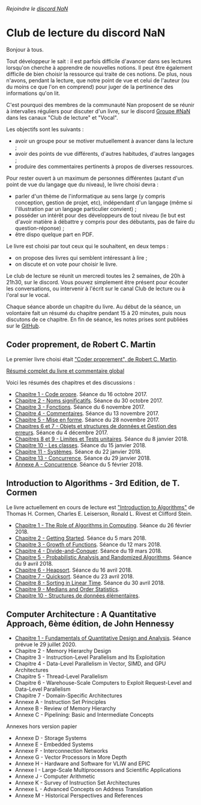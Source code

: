 
*Rejoindre le [discord NaN](https://discordapp.com/invite/zcWp9sC)*

# Club de lecture du discord NaN

Bonjour à tous.

Tout développeur le sait : il est parfois difficile d'avancer dans ses lectures lorsqu'on cherche à
apprendre de nouvelles notions. Il peut être également difficile de bien choisir la ressource
qui traite de ces notions. De plus, nous n'avons, pendant la lecture, que notre point de vue et celui
de l'auteur (ou du moins ce que l'on en comprend) pour juger de la pertinence des informations qu'on lit.

C'est pourquoi des membres de la communauté Nan proposent de se réunir à intervalles réguliers pour discuter
d'un livre, sur le discord [Groupe #NaN](https://discordapp.com/invite/zcWp9sC) dans les canaux
"Club de lecture" et "Vocal".

Les objectifs sont les suivants :

- avoir un groupe pour se motiver mutuellement à avancer dans la lecture ;
- avoir des points de vue différents, d'autres habitudes, d'autres langages ;
- produire des commentaires pertinents à propos de diverses ressources.

Pour rester ouvert à un maximum de personnes différentes (autant d'un point de vue du langage que du niveau),
le livre choisi devra :

- parler d'un thème de l'informatique au sens large (y compris conception, gestion de projet, etc), indépendant
d'un langage (même si l'illustration par un langage particulier convient) ;
- posséder un intérêt pour des développeurs de tout niveau (le but est d'avoir matière à débattre y compris pour
des débutants, pas de faire du question-réponse) ;
- être dispo quelque part en PDF.

Le livre est choisi par tout ceux qui le souhaitent, en deux temps :

- on propose des livres qui semblent intéressant à lire ;
- on discute et on vote pour choisir le livre.

Le club de lecture se réunit un mercredi toutes les 2 semaines, de 20h à 21h30, sur le discord. Vous pouvez simplement
être présent pour écouter les conversations, ou intervenir à l'écrit sur le canal Club de lecture ou à l'oral
sur le vocal.

Chaque séance aborde un chapitre du livre. Au début de la séance, un volontaire fait un résumé du chapitre
pendant 15 à 20 minutes, puis nous discutons de ce chapitre. En fin de séance, les notes prises sont publiées
sur le [GitHub](https://github.com/GuillaumeBelz/club-lecture).

## Coder proprement, de Robert C. Martin

Le premier livre choisi était ["Coder proprement", de Robert C. Martin](01_coder_proprement/README.md).

[Résumé complet du livre et commentaire global](01_coder_proprement/resume_complet.md)

Voici les résumés des chapitres et des discussions :

- [Chapitre 1 - Code propre](01_coder_proprement/chapitre_01.md). Séance du 16 octobre 2017.
- [Chapitre 2 - Noms significatifs](01_coder_proprement/chapitre_02.md). Séance du 30 octobre 2017.
- [Chapitre 3 - Fonctions](01_coder_proprement/chapitre_03.md). Séance du 6 novembre 2017.
- [Chapitre 4 - Commentaires](01_coder_proprement/chapitre_04.md). Séance du 13 novembre 2017.
- [Chapitre 5 - Mise en forme](01_coder_proprement/chapitre_05.md). Séance du 28 novembre 2017.
- [Chapitres 6 et 7 - Objets et structures de données et Gestion des erreurs](01_coder_proprement/chapitre_06_07.md). Séance du 4 décembre 2017.
- [Chapitres 8 et 9 - Limites et Tests unitaires](01_coder_proprement/chapitre_08_09.md). Séance du 8 janvier 2018.
- [Chapitre 10 - Les classes](01_coder_proprement/chapitre_10.md). Séance du 15 janvier 2018.
- [Chapitre 11 - Systèmes](01_coder_proprement/chapitre_11.md). Séance du 22 janvier 2018.
- [Chapitre 13 - Concurrence](01_coder_proprement/chapitre_13.md). Séance du 29 janvier 2018.
- [Annexe A - Concurrence](01_coder_proprement/chapitre_13_bis.md). Séance du 5 février 2018.

## Introduction to Algorithms - 3rd Edition, de T. Cormen

Le livre actuellement en cours de lecture est ["Introduction to Algorithms"](02_introduction_algorithms/README.md) de Thomas H. Cormen,
Charles E. Leiserson, Ronald L. Rivest et Clifford Stein.

- [Chapitre 1 - The Role of Algorithms in Computing](02_introduction_algorithms/chapitre_01.md). Séance du 26 février 2018.
- [Chapitre 2 - Getting Started](02_introduction_algorithms/chapitre_02.md). Séance du 5 mars 2018.
- [Chapitre 3 - Growth of Functions](02_introduction_algorithms/chapitre_03.md). Séance du 12 mars 2018.
- [Chapitre 4 - Divide-and-Conquer](02_introduction_algorithms/chapitre_04.md). Séance du 19 mars 2018.
- [Chapitre 5 - Probabilistic Analysis and Randomized Algorithms](02_introduction_algorithms/chapitre_05.md). Séance du 9 avril 2018.
- [Chapitre 6 - Heapsort](02_introduction_algorithms/chapitre_06.md). Séance du 16 avril 2018.
- [Chapitre 7 - Quicksort](02_introduction_algorithms/chapitre_07.md). Séance du 23 avril 2018.
- [Chapitre 8 - Sorting in Linear Time](02_introduction_algorithms/chapitre_08.md). Séance du 30 avril 2018.
- [Chapitre 9 - Medians and Order Statistics](02_introduction_algorithms/chapitre_09.md).
- [Chapitre 10 - Structures de données élémentaires](02_introduction_algorithms/chapitre_10.md).

## Computer Architecture : A Quantitative Approach, 6ème édition, de John Hennessy

- [Chapitre 1 - Fundamentals of Quantitative Design and Analysis](03_computer_architecture/01_fundamentals_of_quantitative_design_and_analysis.md). Séance prévue le 29 juillet 2020.
- Chapitre 2 - Memory Hierarchy Design
- Chapitre 3 - Instruction-Level Parallelism and Its Exploitation
- Chapitre 4 - Data-Level Parallelism in Vector, SIMD, and GPU Architectures
- Chapitre 5 - Thread-Level Parallelism
- Chapitre 6 - Warehouse-Scale Computers to Exploit Request-Level and Data-Level Parallelism
- Chapitre 7 - Domain-Specific Architectures
- Annexe A - Instruction Set Principles
- Annexe B - Review of Memory Hierarchy
- Annexe C - Pipelining: Basic and Intermediate Concepts

Annexes hors version papier

- Annexe D - Storage Systems
- Annexe E - Embedded Systems
- Annexe F - Interconnection Networks
- Annexe G - Vector Processors in More Depth
- Annexe H - Hardware and Software for VLIW and EPIC
- Annexe I - Large-Scale Multiprocessors and Scientific Applications
- Annexe J - Computer Arithmetic
- Annexe K - Survey of Instruction Set Architectures
- Annexe L - Advanced Concepts on Address Translation
- Annexe M - Historical Perspectives and References

